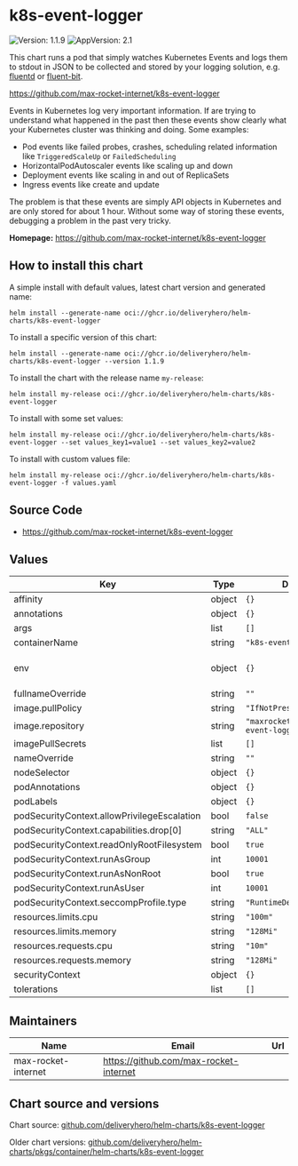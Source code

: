 # k8s-event-logger

![Version: 1.1.9](https://img.shields.io/badge/Version-1.1.9-informational?style=flat-square) ![AppVersion: 2.1](https://img.shields.io/badge/AppVersion-2.1-informational?style=flat-square)

This chart runs a pod that simply watches Kubernetes Events and logs them to stdout in JSON to be collected and stored by your logging solution, e.g. [fluentd](https://github.com/helm/charts/tree/master/stable/fluentd) or [fluent-bit](https://github.com/helm/charts/tree/master/stable/fluent-bit).

https://github.com/max-rocket-internet/k8s-event-logger

Events in Kubernetes log very important information. If are trying to understand what happened in the past then these events show clearly what your Kubernetes cluster was thinking and doing. Some examples:

- Pod events like failed probes, crashes, scheduling related information like `TriggeredScaleUp` or `FailedScheduling`
- HorizontalPodAutoscaler events like scaling up and down
- Deployment events like scaling in and out of ReplicaSets
- Ingress events like create and update

The problem is that these events are simply API objects in Kubernetes and are only stored for about 1 hour. Without some way of storing these events, debugging a problem in the past very tricky.

**Homepage:** <https://github.com/max-rocket-internet/k8s-event-logger>

## How to install this chart

A simple install with default values, latest chart version and generated name:

```console
helm install --generate-name oci://ghcr.io/deliveryhero/helm-charts/k8s-event-logger
```

To install a specific version of this chart:

```console
helm install --generate-name oci://ghcr.io/deliveryhero/helm-charts/k8s-event-logger --version 1.1.9
```

To install the chart with the release name `my-release`:

```console
helm install my-release oci://ghcr.io/deliveryhero/helm-charts/k8s-event-logger
```

To install with some set values:

```console
helm install my-release oci://ghcr.io/deliveryhero/helm-charts/k8s-event-logger --set values_key1=value1 --set values_key2=value2
```

To install with custom values file:

```console
helm install my-release oci://ghcr.io/deliveryhero/helm-charts/k8s-event-logger -f values.yaml
```

## Source Code

* <https://github.com/max-rocket-internet/k8s-event-logger>

## Values

| Key | Type | Default | Description |
|-----|------|---------|-------------|
| affinity | object | `{}` |  |
| annotations | object | `{}` |  |
| args | list | `[]` |  |
| containerName | string | `"k8s-event-logger"` |  |
| env | object | `{}` | A map of environment variables |
| fullnameOverride | string | `""` |  |
| image.pullPolicy | string | `"IfNotPresent"` |  |
| image.repository | string | `"maxrocketinternet/k8s-event-logger"` |  |
| imagePullSecrets | list | `[]` |  |
| nameOverride | string | `""` |  |
| nodeSelector | object | `{}` |  |
| podAnnotations | object | `{}` |  |
| podLabels | object | `{}` |  |
| podSecurityContext.allowPrivilegeEscalation | bool | `false` |  |
| podSecurityContext.capabilities.drop[0] | string | `"ALL"` |  |
| podSecurityContext.readOnlyRootFilesystem | bool | `true` |  |
| podSecurityContext.runAsGroup | int | `10001` |  |
| podSecurityContext.runAsNonRoot | bool | `true` |  |
| podSecurityContext.runAsUser | int | `10001` |  |
| podSecurityContext.seccompProfile.type | string | `"RuntimeDefault"` |  |
| resources.limits.cpu | string | `"100m"` |  |
| resources.limits.memory | string | `"128Mi"` |  |
| resources.requests.cpu | string | `"10m"` |  |
| resources.requests.memory | string | `"128Mi"` |  |
| securityContext | object | `{}` |  |
| tolerations | list | `[]` |  |

## Maintainers

| Name | Email | Url |
| ---- | ------ | --- |
| max-rocket-internet | <https://github.com/max-rocket-internet> |  |

## Chart source and versions

Chart source: [github.com/deliveryhero/helm-charts/k8s-event-logger](https://github.com/deliveryhero/helm-charts/tree/master/stable/k8s-event-logger)

Older chart versions: [github.com/deliveryhero/helm-charts/pkgs/container/helm-charts/k8s-event-logger](https://github.com/deliveryhero/helm-charts/pkgs/container/helm-charts%2Fk8s-event-logger)
